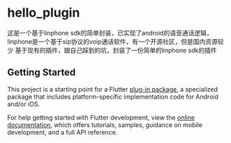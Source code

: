 # hello_plugin

这是一个基于linphone sdk的简单封装，已实现了android的语音通话逻辑，
linphone是一个基于sip协议的voip通话软件，有一个开源社区，但是国内资源较少
基于现有的插件，跟自己踩到的坑，封装了一份简单的linphone sdk的插件

## Getting Started

This project is a starting point for a Flutter
[plug-in package](https://flutter.dev/developing-packages/),
a specialized package that includes platform-specific implementation code for
Android and/or iOS.

For help getting started with Flutter development, view the
[online documentation](https://flutter.dev/docs), which offers tutorials,
samples, guidance on mobile development, and a full API reference.

